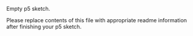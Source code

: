 Empty p5 sketch.

Please replace contents of this file with appropriate readme information after finishing your p5 sketch.
